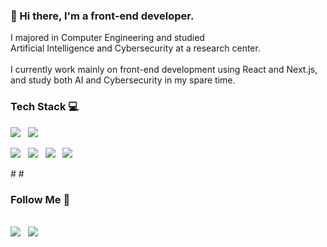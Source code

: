    
### 🌟 Hi there, I'm a front-end developer.
I majored in Computer Engineering and studied <br>
Artificial Intelligence and Cybersecurity at a research center.<br>
<br>
I currently work mainly on front-end development using React and Next.js, <br>
and study both AI and Cybersecurity in my spare time.   

        
  ### Tech Stack 💻   
   <p>
      <img src="https://img.shields.io/badge/JavaScript-F7DF1E?style=flat-square&logo=JavaScript&logoColor=white"/> &nbsp;
      <img src="https://img.shields.io/badge/Python-3776AB?style=flat-square&logo=Python&logoColor=white"/> &nbsp;
   </p>

   <p>
      <img src="https://img.shields.io/badge/Next.js-000000?style=flat-square&logo=Next.js&logoColor=white"/> &nbsp;
      <img src="https://img.shields.io/badge/MySQL-4479A1?style=flat-square&logo=MySQL&logoColor=white"/> &nbsp;
      <img src="https://img.shields.io/badge/React-61DAFB?style=flat-square&logo=React&logoColor=white"/> &nbsp;
      <img src="https://img.shields.io/badge/Firebase-FFCA28?style=flat-square&logo=Firebase&logoColor=white"/> 
   </p>  
#  
#

  ### Follow Me 💫
  <br>
  <a href="mailto:jihyun.kim.dev@gmail.com">
     <img src="https://img.shields.io/badge/Gmail-EA4335?style=flat-square&logo=Gmail&logoColor=white"/></a> &nbsp;
   <a href="https://jihyun-dev.tistory.com/">
      <img src="https://img.shields.io/badge/Tech Blog-000000?style=flat-square&logo=Tistory&logoColor=white&link=https://jihyun-dev.tistory.com/"/></a>





